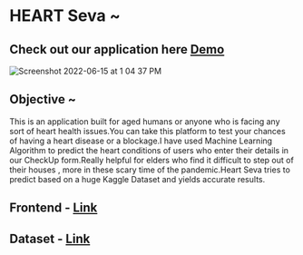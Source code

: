 # HEART Seva ~


## Check out our application here <a href="https://heart-seva.herokuapp.com/">Demo</a>

![Screenshot 2022-06-15 at 1 04 37 PM](https://user-images.githubusercontent.com/53037053/173769802-e4a20188-1fda-4147-9adf-afd496bd2cfd.png)


## Objective ~ 

This is an application built for aged humans or anyone who is facing any sort of heart health issues.You can take 
this platform to test your chances of having a heart disease or a blockage.I have used Machine Learning Algorithm to predict the heart 
conditions of users who enter their details in our CheckUp form.Really helpful for elders who find it difficult to step out of their houses , more in these scary time of the pandemic.Heart Seva tries to predict based on a huge Kaggle Dataset and yields accurate results.


## Frontend - <a href="https://github.com/Sristi27/Disease-Predictor-Frontend">Link</a>

## Dataset - <a href="https://www.kaggle.com/ronitf/heart-disease-uci">Link</a>




